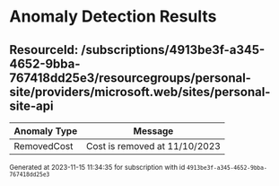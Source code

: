 # Anomaly Detection Results

## ResourceId: /subscriptions/4913be3f-a345-4652-9bba-767418dd25e3/resourcegroups/personal-site/providers/microsoft.web/sites/personal-site-api

| Anomaly Type | Message |
|---|---|
|RemovedCost| Cost is removed at 11/10/2023|


<sup>Generated at 2023-11-15 11:34:35 for subscription with id `4913be3f-a345-4652-9bba-767418dd25e3`</sup>
